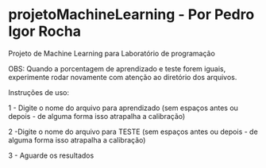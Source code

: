 # projetoMachineLearning - Por Pedro Igor Rocha
Projeto de Machine Learning para Laboratório de programação

OBS: Quando a porcentagem de aprendizado e teste forem iguais, experimente rodar novamente com atenção ao
diretório dos arquivos.

Instruções de uso:

  1 - Digite o nome do arquivo para aprendizado (sem espaços antes ou depois - de alguma forma isso atrapalha a calibração)

  2 -Digite o nome do arquivo para TESTE (sem espaços antes ou depois - de alguma forma isso atrapalha a calibração)

  3 - Aguarde os resultados

